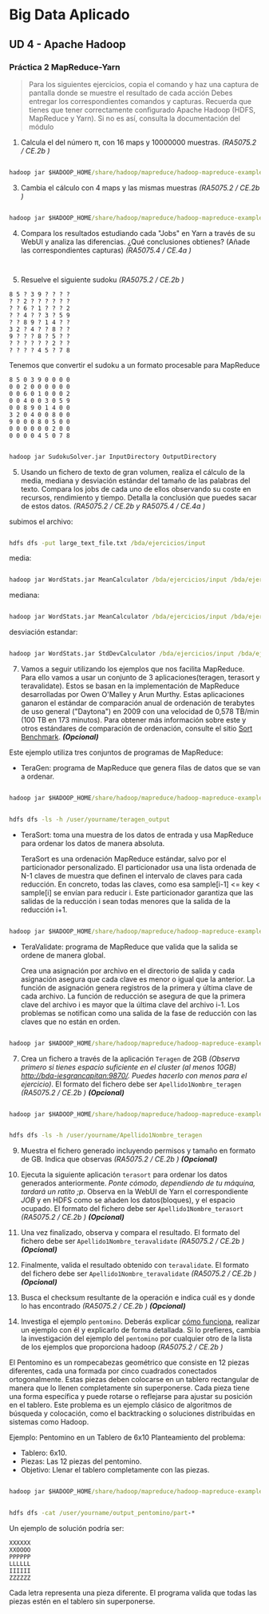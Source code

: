 # Big Data Aplicado
## UD 4 - Apache Hadoop
### Práctica 2 MapReduce-Yarn

> Para los siguientes ejercicios, copia el comando y haz una captura de pantalla donde se muestre el resultado de cada acción
> Debes entregar los correspondientes comandos y capturas.
> Recuerda que tienes que tener correctamente configurado Apache Hadoop (HDFS, MapReduce y Yarn). Si no es así, consulta la documentación del módulo

1. Calcula el del número π, con 16 maps y 10000000 muestras. _(RA5075.2 / CE.2b )_

```cmd

hadoop jar $HADOOP_HOME/share/hadoop/mapreduce/hadoop-mapreduce-examples-*.jar pi 16 10000000

```
   
3. Cambia el cálculo con 4 maps y las mismas muestras _(RA5075.2 / CE.2b )_

```cmd

hadoop jar $HADOOP_HOME/share/hadoop/mapreduce/hadoop-mapreduce-examples-*.jar pi 4 10000000

```
   
4. Compara los resultados estudiando cada "Jobs" en Yarn a través de su WebUI y analiza las diferencias. ¿Qué conclusiones obtienes? (Añade las correspondientes capturas) _(RA5075.4 / CE.4a )_

```cmd



```

5. Resuelve el siguiente sudoku _(RA5075.2 / CE.2b )_

```
8 5 ? 3 9 ? ? ? ?
? ? 2 ? ? ? ? ? ?
? ? 6 ? 1 ? ? ? 2
? ? 4 ? ? 3 ? 5 9
? ? 8 9 ? 1 4 ? ?
3 2 ? 4 ? ? 8 ? ?
9 ? ? ? 8 ? 5 ? ?
? ? ? ? ? ? 2 ? ?
? ? ? ? 4 5 ? 7 8
```

Tenemos que convertir el sudoku a un formato procesable para MapReduce

```
8 5 0 3 9 0 0 0 0
0 0 2 0 0 0 0 0 0
0 0 6 0 1 0 0 0 2
0 0 4 0 0 3 0 5 9
0 0 8 9 0 1 4 0 0
3 2 0 4 0 0 8 0 0
9 0 0 0 8 0 5 0 0
0 0 0 0 0 0 2 0 0
0 0 0 0 4 5 0 7 8
```

```cmd

hadoop jar SudokuSolver.jar InputDirectory OutputDirectory

```

5. Usando un fichero de texto de gran volumen, realiza el cálculo de la media, mediana y desviación estándar del tamaño de las palabras del texto. Compara los jobs de cada uno de ellos observando su coste en recursos, rendimiento y tiempo. Detalla la conclusión que puedes sacar de estos datos. _(RA5075.2 / CE.2b y RA5075.4 / CE.4a )_

subimos el archivo:

```cmd

hdfs dfs -put large_text_file.txt /bda/ejercicios/input

```

media:

```cmd

hadoop jar WordStats.jar MeanCalculator /bda/ejercicios/input /bda/ejercicios/output_mean

```

mediana:

```cmd

hadoop jar WordStats.jar MeanCalculator /bda/ejercicios/input /bda/ejercicios/output_median

```

desviación estandar:

```cmd

hadoop jar WordStats.jar StdDevCalculator /bda/ejercicios/input /bda/ejercicios/output_stddev

```

7. Vamos a seguir utilizando los ejemplos que nos facilita MapReduce. Para ello vamos a usar un conjunto de 3 aplicaciones(teragen, terasort y teravalidate). Estos se basan en la implementación de MapReduce desarrolladas por Owen O'Malley y Arun Murthy. Estas aplicaciones ganaron el estándar de comparación anual de ordenación de terabytes de uso general ("Daytona") en 2009 con una velocidad de 0,578 TB/min (100 TB en 173 minutos). Para obtener más información sobre este y otros estándares de comparación de ordenación, consulte el sitio [Sort Benchmark](https://sortbenchmark.org/). ***(Opcional)***

Este ejemplo utiliza tres conjuntos de programas de MapReduce:

- TeraGen: programa de MapReduce que genera filas de datos que se van a ordenar.

```cmd

hadoop jar $HADOOP_HOME/share/hadoop/mapreduce/hadoop-mapreduce-examples-*.jar teragen 2147483648 /bda/ejercicios/teragen_output

```

```cmd

hdfs dfs -ls -h /user/yourname/teragen_output

```

- TeraSort: toma una muestra de los datos de entrada y usa MapReduce para ordenar los datos de manera absoluta.

    TeraSort es una ordenación MapReduce estándar, salvo por el particionador personalizado. El particionador usa una lista ordenada de N-1 claves de muestra que definen el intervalo de claves para cada reducción. En concreto, todas las claves, como esa sample[i-1] <= key < sample[i] se envían para reducir i. Este particionador garantiza que las salidas de la reducción i sean todas menores que la salida de la reducción i+1.

```cmd

hadoop jar $HADOOP_HOME/share/hadoop/mapreduce/hadoop-mapreduce-examples-*.jar terasort /bda/ejercicios/teragen_output /bda/ejercicios/terasort_output

```

- TeraValidate: programa de MapReduce que valida que la salida se ordene de manera global.

    Crea una asignación por archivo en el directorio de salida y cada asignación asegura que cada clave es menor o igual que la anterior. La función de asignación genera registros de la primera y última clave de cada archivo. La función de reducción se asegura de que la primera clave del archivo i es mayor que la última clave del archivo i-1. Los problemas se notifican como una salida de la fase de reducción con las claves que no están en orden.

```cmd

hadoop jar $HADOOP_HOME/share/hadoop/mapreduce/hadoop-mapreduce-examples-*.jar teravalidate /bda/ejercicios/terasort_output /bda/ejercicios/teravalidate_output

```

7. Crea un fichero a través de la aplicación `Teragen` de 2GB _(Observa primero si tienes espacio suficiente en el cluster (al menos 10GB) [http://bda-iesgrancapitan:9870/](http://bda-iesgrancapitan:9870/). Puedes hacerlo con menos para el ejercicio)_. El formato del fichero debe ser `Apellido1Nombre_teragen` _(RA5075.2 / CE.2b )_ ***(Opcional)***

```cmd

hadoop jar $HADOOP_HOME/share/hadoop/mapreduce/hadoop-mapreduce-examples-*.jar teragen 20000000 /bda/ejercicios/PaezVictor_teragen

```

```cmd

hdfs dfs -ls -h /user/yourname/Apellido1Nombre_teragen

```

9. Muestra el fichero generado incluyendo permisos y tamaño en formato de GB. Indica que observas _(RA5075.2 / CE.2b )_ ***(Opcional)***

10. Ejecuta la siguiente aplicación `terasort` para ordenar los datos generados anteriormente. _Ponte cómodo, dependiendo de tu máquina, tardará un ratito ;p_. Observa en la WebUI de Yarn el correspondiente _JOB_ y en HDFS como se añaden los datos(bloques), y el espacio ocupado. El formato del fichero debe ser `Apellido1Nombre_terasort` _(RA5075.2 / CE.2b )_ ***(Opcional)***

11. Una vez finalizado, observa y compara el resultado. El formato del fichero debe ser `Apellido1Nombre_teravalidate` _(RA5075.2 / CE.2b )_ ***(Opcional)***

12. Finalmente, valida el resultado obtenido con `teravalidate`. El formato del fichero debe ser `Apellido1Nombre_teravalidate` _(RA5075.2 / CE.2b )_ ***(Opcional)***

13. Busca el checksum resultante de la operación e indica cuál es y donde lo has encontrado _(RA5075.2 / CE.2b )_ ***(Opcional)***

14. Investiga el ejemplo `pentomino`. Deberás explicar [cómo funciona](https://es.wikipedia.org/wiki/Pentomin%C3%B3), realizar un ejemplo con él y explicarlo de forma detallada. Si lo prefieres, cambia la investigación del ejemplo del `pentomino` por cualquier otro de la lista de los ejemplos que proporciona hadoop _(RA5075.2 / CE.2b )_

El Pentomino es un rompecabezas geométrico que consiste en 12 piezas diferentes, cada una formada por cinco cuadrados conectados ortogonalmente. Estas piezas deben colocarse en un tablero rectangular de manera que lo llenen completamente sin superponerse.
Cada pieza tiene una forma específica y puede rotarse o reflejarse para ajustar su posición en el tablero. Este problema es un ejemplo clásico de algoritmos de búsqueda y colocación, como el backtracking o soluciones distribuidas en sistemas como Hadoop.

Ejemplo: Pentomino en un Tablero de 6x10
Planteamiento del problema:
- Tablero: 6x10.
- Piezas: Las 12 piezas del pentomino.
- Objetivo: Llenar el tablero completamente con las piezas.

```cmd

hadoop jar $HADOOP_HOME/share/hadoop/mapreduce/hadoop-mapreduce-examples-*.jar pentomino 6 10

```

```cmd

hdfs dfs -cat /user/yourname/output_pentomino/part-*

```
Un ejemplo de solución podría ser:

```
XXXXXX    
XXOOOO    
PPPPPP    
LLLLLL    
IIIIII    
ZZZZZZ
```
Cada letra representa una pieza diferente.
El programa valida que todas las piezas estén en el tablero sin superponerse.

